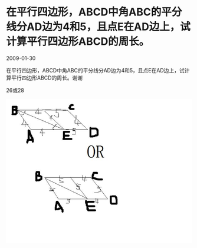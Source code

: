 # 在平行四边形，ABCD中角ABC的平分线分AD边为4和5，且点E在AD边上，试计算平行四边形ABCD的周长。
2009-01-30


在平行四边形，ABCD中角ABC的平分线分AD边为4和5，且点E在AD边上，试计算平行四边形ABCD的周长。谢谢


26或28

![](241f95cad1c8a786920620216709c93d70cf50f4.jpeg)
